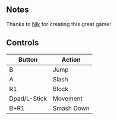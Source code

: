 ## Notes

Thanks to [Nik](https://gamejolt.com/@nik) for creating this great game!

## Controls

| Button | Action |
|--|--| 
|B|Jump|
|A|Slash|
|R1|Block|
|Dpad/L-Stick|Movement|
|B+R1|Smash Down|


